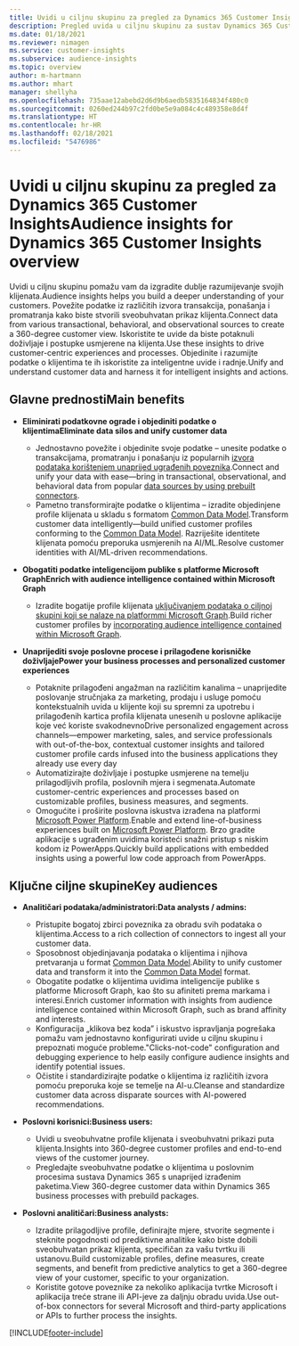 ```yaml
---
title: Uvidi u ciljnu skupinu za pregled za Dynamics 365 Customer Insights
description: Pregled uvida u ciljnu skupinu za sustav Dynamics 365 Customer Insights.
ms.date: 01/18/2021
ms.reviewer: nimagen
ms.service: customer-insights
ms.subservice: audience-insights
ms.topic: overview
author: m-hartmann
ms.author: mhart
manager: shellyha
ms.openlocfilehash: 735aae12abebd2d6d9b6aedb5835164834f480c0
ms.sourcegitcommit: 0260ed244b97c2fd0be5e9a084c4c489358e8d4f
ms.translationtype: HT
ms.contentlocale: hr-HR
ms.lasthandoff: 02/18/2021
ms.locfileid: "5476986"
---
```

# <a name="audience-insights-for-dynamics-365-customer-insights-overview"></a><span data-ttu-id="4d7b6-103">Uvidi u ciljnu skupinu za pregled za Dynamics 365 Customer Insights</span><span class="sxs-lookup"><span data-stu-id="4d7b6-103">Audience insights for Dynamics 365 Customer Insights overview</span></span>

<span data-ttu-id="4d7b6-104">Uvidi u ciljnu skupinu pomažu vam da izgradite dublje razumijevanje svojih klijenata.</span><span class="sxs-lookup"><span data-stu-id="4d7b6-104">Audience insights helps you build a deeper understanding of your customers.</span></span> <span data-ttu-id="4d7b6-105">Povežite podatke iz različitih izvora transakcija, ponašanja i promatranja kako biste stvorili sveobuhvatan prikaz klijenta.</span><span class="sxs-lookup"><span data-stu-id="4d7b6-105">Connect data from various transactional, behavioral, and observational sources to create a 360-degree customer view.</span></span> <span data-ttu-id="4d7b6-106">Iskoristite te uvide da biste potaknuli doživljaje i postupke usmjerene na klijenta.</span><span class="sxs-lookup"><span data-stu-id="4d7b6-106">Use these insights to drive customer-centric experiences and processes.</span></span> <span data-ttu-id="4d7b6-107">Objedinite i razumijte podatke o klijentima te ih iskoristite za inteligentne uvide i radnje.</span><span class="sxs-lookup"><span data-stu-id="4d7b6-107">Unify and understand customer data and harness it for intelligent insights and actions.</span></span>

## <a name="main-benefits"></a><span data-ttu-id="4d7b6-108">Glavne prednosti</span><span class="sxs-lookup"><span data-stu-id="4d7b6-108">Main benefits</span></span> 

- <span data-ttu-id="4d7b6-109">**Eliminirati podatkovne ograde i objediniti podatke o klijentima**</span><span class="sxs-lookup"><span data-stu-id="4d7b6-109">**Eliminate data silos and unify customer data**</span></span>

  - <span data-ttu-id="4d7b6-110">Jednostavno povežite i objedinite svoje podatke – unesite podatke o transakcijama, promatranju i ponašanju iz popularnih [izvora podataka korištenjem unaprijed ugrađenih poveznika](data-sources.md).</span><span class="sxs-lookup"><span data-stu-id="4d7b6-110">Connect and unify your data with ease—bring in transactional, observational, and behavioral data from popular [data sources by using prebuilt connectors](data-sources.md).</span></span>
  - <span data-ttu-id="4d7b6-111">Pametno transformirajte podatke o klijentima – izradite objedinjene profile klijenata u skladu s formatom [Common Data Model](https://docs.microsoft.com/common-data-model/).</span><span class="sxs-lookup"><span data-stu-id="4d7b6-111">Transform customer data intelligently—build unified customer profiles conforming to the [Common Data Model](https://docs.microsoft.com/common-data-model/).</span></span> <span data-ttu-id="4d7b6-112">Razriješite identitete klijenata pomoću preporuka usmjerenih na AI/ML.</span><span class="sxs-lookup"><span data-stu-id="4d7b6-112">Resolve customer identities with AI/ML-driven recommendations.</span></span>

- <span data-ttu-id="4d7b6-113">**Obogatiti podatke inteligencijom publike s platforme Microsoft Graph**</span><span class="sxs-lookup"><span data-stu-id="4d7b6-113">**Enrich with audience intelligence contained within Microsoft Graph**</span></span>

  - <span data-ttu-id="4d7b6-114">Izradite bogatije profile klijenata [uključivanjem podataka o ciljnoj skupini koji se nalaze na platformmi Microsoft Graph](enrichment-microsoft-graph.md).</span><span class="sxs-lookup"><span data-stu-id="4d7b6-114">Build richer customer profiles by [incorporating audience intelligence contained within Microsoft Graph](enrichment-microsoft-graph.md).</span></span>  

- <span data-ttu-id="4d7b6-115">**Unaprijediti svoje poslovne procese i prilagođene korisničke doživljaje**</span><span class="sxs-lookup"><span data-stu-id="4d7b6-115">**Power your business processes and personalized customer experiences**</span></span>

  - <span data-ttu-id="4d7b6-116">Potaknite prilagođeni angažman na različitim kanalima – unaprijedite poslovanje stručnjaka za marketing, prodaju i usluge pomoću kontekstualnih uvida u klijente koji su spremni za upotrebu i prilagođenih kartica profila klijenata unesenih u poslovne aplikacije koje već koriste svakodnevno</span><span class="sxs-lookup"><span data-stu-id="4d7b6-116">Drive personalized engagement across channels—empower marketing, sales, and service professionals with out-of-the-box, contextual customer insights and tailored customer profile cards infused into the business applications they already use every day</span></span>
  - <span data-ttu-id="4d7b6-117">Automatizirajte doživljaje i postupke usmjerene na temelju prilagodljivih profila, poslovnih mjera i segmenata.</span><span class="sxs-lookup"><span data-stu-id="4d7b6-117">Automate customer-centric experiences and processes based on customizable profiles, business measures, and segments.</span></span>
  - <span data-ttu-id="4d7b6-118">Omogućite i proširite poslovna iskustva izrađena na platformi [Microsoft Power Platform](https://powerplatform.microsoft.com/).</span><span class="sxs-lookup"><span data-stu-id="4d7b6-118">Enable and extend line-of-business experiences built on [Microsoft Power Platform](https://powerplatform.microsoft.com/).</span></span> <span data-ttu-id="4d7b6-119">Brzo gradite aplikacije s ugrađenim uvidima koristeći snažni pristup s niskim kodom iz PowerApps.</span><span class="sxs-lookup"><span data-stu-id="4d7b6-119">Quickly build applications with embedded insights using a powerful low code approach from PowerApps.</span></span>  

## <a name="key-audiences"></a><span data-ttu-id="4d7b6-120">Ključne ciljne skupine</span><span class="sxs-lookup"><span data-stu-id="4d7b6-120">Key audiences</span></span>

- <span data-ttu-id="4d7b6-121">**Analitičari podataka/administratori:**</span><span class="sxs-lookup"><span data-stu-id="4d7b6-121">**Data analysts / admins:**</span></span>

  - <span data-ttu-id="4d7b6-122">Pristupite bogatoj zbirci poveznika za obradu svih podataka o klijentima.</span><span class="sxs-lookup"><span data-stu-id="4d7b6-122">Access to a rich collection of connectors to ingest all your customer data.</span></span>
  - <span data-ttu-id="4d7b6-123">Sposobnost objedinjavanja podataka o klijentima i njihova pretvaranja u format [Common Data Model](https://docs.microsoft.com/common-data-model/).</span><span class="sxs-lookup"><span data-stu-id="4d7b6-123">Ability to unify customer data and transform it into the [Common Data Model](https://docs.microsoft.com/common-data-model/) format.</span></span>
  - <span data-ttu-id="4d7b6-124">Obogatite podatke o klijentima uvidima inteligencije publike s platforme Microsoft Graph, kao što su afiniteti prema markama i interesi.</span><span class="sxs-lookup"><span data-stu-id="4d7b6-124">Enrich customer information with insights from audience intelligence contained within Microsoft Graph, such as brand affinity and interests.</span></span>
  - <span data-ttu-id="4d7b6-125">Konfiguracija „klikova bez koda” i iskustvo ispravljanja pogrešaka pomažu vam jednostavno konfigurirati uvide u ciljnu skupinu i prepoznati moguće probleme.</span><span class="sxs-lookup"><span data-stu-id="4d7b6-125">"Clicks-not-code" configuration and debugging experience to help easily configure audience insights and identify potential issues.</span></span>
  - <span data-ttu-id="4d7b6-126">Očistite i standardizirajte podatke o klijentima iz različitih izvora pomoću preporuka koje se temelje na AI-u.</span><span class="sxs-lookup"><span data-stu-id="4d7b6-126">Cleanse and standardize customer data across disparate sources with AI-powered recommendations.</span></span>  

- <span data-ttu-id="4d7b6-127">**Poslovni korisnici:**</span><span class="sxs-lookup"><span data-stu-id="4d7b6-127">**Business users:**</span></span>

  - <span data-ttu-id="4d7b6-128">Uvidi u sveobuhvatne profile klijenata i sveobuhvatni prikazi puta klijenta.</span><span class="sxs-lookup"><span data-stu-id="4d7b6-128">Insights into 360-degree customer profiles and end-to-end views of the customer journey.</span></span>
  - <span data-ttu-id="4d7b6-129">Pregledajte sveobuhvatne podatke o klijentima u poslovnim procesima sustava Dynamics 365 s unaprijed izrađenim paketima.</span><span class="sxs-lookup"><span data-stu-id="4d7b6-129">View 360-degree customer data within Dynamics 365 business processes with prebuild packages.</span></span>

- <span data-ttu-id="4d7b6-130">**Poslovni analitičari:**</span><span class="sxs-lookup"><span data-stu-id="4d7b6-130">**Business analysts:**</span></span>

  - <span data-ttu-id="4d7b6-131">Izradite prilagodljive profile, definirajte mjere, stvorite segmente i steknite pogodnosti od prediktivne analitike kako biste dobili sveobuhvatan prikaz klijenta, specifičan za vašu tvrtku ili ustanovu.</span><span class="sxs-lookup"><span data-stu-id="4d7b6-131">Build customizable profiles, define measures, create segments, and benefit from predictive analytics to get a 360-degree view of your customer, specific to your organization.</span></span>  
  - <span data-ttu-id="4d7b6-132">Koristite gotove poveznike za nekoliko aplikacija tvrtke Microsoft i aplikacija treće strane ili API-jeve za daljnju obradu uvida.</span><span class="sxs-lookup"><span data-stu-id="4d7b6-132">Use out-of-box connectors for several Microsoft and third-party applications or APIs to further process the insights.</span></span>


[!INCLUDE[footer-include](../includes/footer-banner.md)]